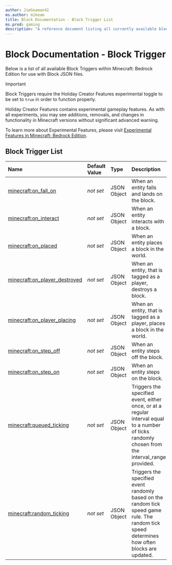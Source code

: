 ```yaml
---
author: JimSeaman42
ms.author: mikeam
title: Block Documentation - Block Trigger List
ms.prod: gaming
description: "A reference document listing all currently available block triggers"
---
```


# Block Documentation - Block Trigger

Below is a list of all available Block Triggers within Minecraft: Bedrock Edition for use with Block JSON files.

>[!IMPORTANT]
> Block Triggers require the Holiday Creator Features experimental toggle to be set to `true` in order to function properly.
>
>Holiday Creator Features contains experimental gameplay features. As with all experiments, you may see additions, removals, and changes in functionality in Minecraft versions without significant advanced warning.
>
>To learn more about Experimental Features, please visit [Experimental Features in Minecraft: Bedrock Edition](../../../../../Documents/ExperimentalFeaturesToggle.md).

## Block Trigger List

|Name |Default Value  |Type  |Description  |
|:----------|:----------|:----------|:----------|
|[minecraft:on_fall_on](minecraftBlock_on_fall_on.md)|*not set* | JSON Object| When an entity falls and lands on the block.|
|[minecraft:on_interact](minecraftBlock_on_interact.md)|*not set*  | JSON Object| When an entity interacts with a block.|
|[minecraft:on_placed](minecraftBlock_on_placed.md)|*not set*  | JSON Object| When an entity places a block in the world.|
|[minecraft:on_player_destroyed](minecraftBlock_on_player_destroyed.md)|*not set*  | JSON Object| When an entity, that is tagged as a player, destroys a block.|
|[minecraft:on_player_placing](minecraftBlock_on_player_placing.md)|*not set*  | JSON Object| When an entity, that is tagged as a player, places a block in the world.|
|[minecraft:on_step_off](minecraftBlock_on_step_off.md)|*not set*  | JSON Object| When an entity steps off the block.|
|[minecraft:on_step_on](minecraftBlock_on_step_on.md)|*not set*  |  JSON Object| When an entity steps on the block.|
|[minecraft:queued_ticking](minecraftBlock_queued_ticking.md)|*not set*  | JSON Object| Triggers the specified event, either once, or at a regular interval equal to a number of ticks randomly chosen from the interval_range provided.|
|[minecraft:random_ticking](minecraftBlock_random_ticking.md)|*not set*  | JSON Object| Triggers the specified event randomly based on the random tick speed game rule. The random tick speed determines how often blocks are updated.|
